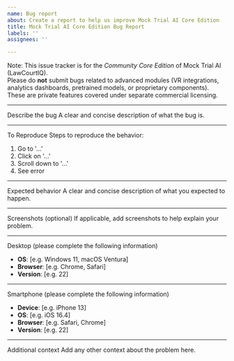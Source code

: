 ```yaml
---
name: Bug report
about: Create a report to help us improve Mock Trial AI Core Edition
title: Mock Trial AI Core Edition Bug Report
labels: ''
assignees: ''

---
```


Note: This issue tracker is for the *Community Core Edition* of Mock Trial AI (LawCourtIQ).  
Please do **not** submit bugs related to advanced modules (VR integrations, analytics dashboards, pretrained models, or proprietary components). These are private features covered under separate commercial licensing.  

---

Describe the bug
A clear and concise description of what the bug is.

---

To Reproduce
Steps to reproduce the behavior:
1. Go to '...'
2. Click on '...'
3. Scroll down to '...'
4. See error

---

Expected behavior
A clear and concise description of what you expected to happen.

---

Screenshots (optional)
If applicable, add screenshots to help explain your problem.

---

Desktop (please complete the following information)
- **OS**: [e.g. Windows 11, macOS Ventura]
- **Browser**: [e.g. Chrome, Safari]
- **Version**: [e.g. 22]

---

Smartphone (please complete the following information)
- **Device**: [e.g. iPhone 13]
- **OS**: [e.g. iOS 16.4]
- **Browser**: [e.g. Safari, Chrome]
- **Version**: [e.g. 22]

---

Additional context
Add any other context about the problem here.
